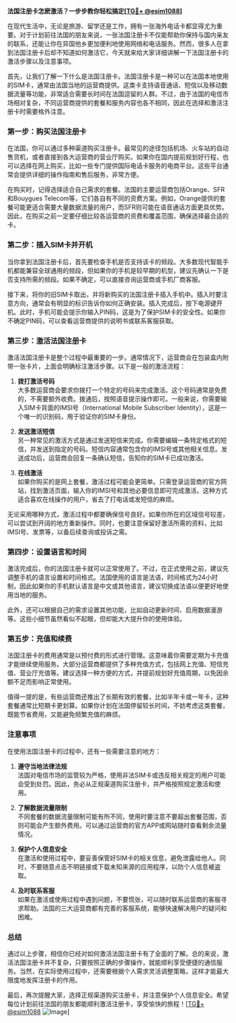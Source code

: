 **法国注册卡怎麽激活？一步步教你轻松搞定[[TG💪+ @esim1088](https://t.me/s/esim1088)]**

在现代生活中，无论是旅游、留学还是工作，拥有一张海外电话卡都显得尤为重要。对于计划前往法国的朋友来说，一张法国注册卡不仅能帮助你保持与国内亲友的联系，还能让你在异国他乡更加便利地使用网络和电话服务。然而，很多人在拿到法国注册卡后却不知道如何激活它，今天就来给大家详细讲解一下法国注册卡的激活步骤以及注意事项。

首先，让我们了解一下什么是法国注册卡。法国注册卡是一种可以在法国本地使用的SIM卡，通常由法国当地的运营商提供。这类卡支持语音通话、短信以及移动数据流量等功能，非常适合需要长时间在法国逗留的人群。不过，由于法国的电信市场相对复杂，不同运营商提供的套餐和服务内容也各不相同，因此在选择和激活注册卡时需要格外注意。

### **第一步：购买法国注册卡**
在法国，你可以通过多种渠道购买注册卡。最常见的途径包括机场、火车站的自动售货机，或者直接到各大运营商的营业厅购买。如果你在国内提前规划好行程，也可以选择在网上购买，比如一些专门提供国际电话卡服务的电商平台。这些平台通常会提供详细的操作指南和售后服务，非常方便。

在购买时，记得选择适合自己需求的套餐。法国的主要运营商包括Orange、SFR和Bouygues Telecom等，它们各自有不同的资费方案。例如，Orange提供的套餐可能更适合需要大量数据流量的用户，而SFR则可能在语音通话方面更具优势。因此，在购买之前一定要仔细比较各运营商的资费和覆盖范围，确保选择最合适的卡。

### **第二步：插入SIM卡并开机**
当你拿到法国注册卡后，首先要检查手机是否支持该卡的频段。大多数现代智能手机都能兼容全球通用的频段，但如果你的手机是较早期的机型，建议先确认一下是否支持所需的频段。如果不确定，可以直接咨询运营商或手机厂商客服。

接下来，将你的旧SIM卡取出，并将新购买的法国注册卡插入手机中。插入时要注意方向，通常会有明显的标识告诉你如何正确安装。插入完成后，按下电源键开机。此时，手机可能会提示你输入PIN码，这是为了保护SIM卡的安全性。如果你不确定PIN码，可以查看运营商提供的说明书或联系客服获取。

### **第三步：激活法国注册卡**
激活法国注册卡是整个过程中最重要的一步。通常情况下，运营商会在包装盒内附带一张卡片，上面会明确标注激活步骤。以下是一般的激活流程：

1. **拨打激活号码**  
   大多数运营商会要求你拨打一个特定的号码来完成激活。这个号码通常是免费的，不需要额外收费。拨通后，按照语音提示操作即可。一般来说，你需要输入SIM卡背面的IMSI号（International Mobile Subscriber Identity），这是一个唯一的识别码，用于验证你的SIM卡身份。

2. **发送激活短信**  
   另一种常见的激活方式是通过发送短信来完成。你需要编辑一条特定格式的短信，并发送到指定的号码。短信内容通常包含你的IMSI号或其他相关信息。发送成功后，运营商会回复一条确认短信，告知你的SIM卡已成功激活。

3. **在线激活**  
   如果你购买的是网上套餐，激活过程可能会更简单。只需登录运营商的官方网站，找到激活页面，输入你的IMSI号和其他必要信息即可完成激活。这种方式适合喜欢在线操作的用户，省去了打电话或发短信的麻烦。

无论采用哪种方式，激活过程中都要确保信号良好。如果你所在的区域信号较差，可以尝试到开阔的地方重新操作。同时，也要注意保留好激活所需的资料，比如IMSI号、发票等，以备后续查询或投诉之需。

### **第四步：设置语言和时间**
激活完成后，你的法国注册卡就可以正常使用了。不过，在正式使用之前，建议先调整手机的语言设置和时间格式。法国使用的语言是法语，时间格式为24小时制，因此如果你的手机默认语言是中文或其他语言，建议切换成法语以便更好地使用当地的服务。

此外，还可以根据自己的需求设置其他功能，比如自动更新时间、启用数据漫游等。这些小细节虽然看似不起眼，但却能大大提升你的使用体验。

### **第五步：充值和续费**
法国注册卡的费用通常是以预付费的形式进行管理。这意味着你需要定期为卡充值才能继续使用服务。大部分运营商都提供了多种充值方式，包括网上充值、短信充值、营业厅充值等。建议选择一种方便的方式，并提前规划好充值周期，以免因余额不足而影响正常使用。

值得一提的是，有些运营商还推出了长期有效的套餐，比如半年卡或一年卡，这种套餐通常比短期卡更划算。如果你计划在法国停留较长时间，不妨考虑这类套餐，既能节省费用，又能避免频繁充值的麻烦。

### **注意事项**
在使用法国注册卡的过程中，还有一些需要注意的地方：

1. **遵守当地法律法规**  
   法国对电信市场的监管较为严格，使用非法SIM卡或违反相关规定的用户可能会受到处罚。因此，务必从正规渠道购买注册卡，并严格按照规定激活和使用。

2. **了解数据流量限制**  
   不同套餐的数据流量限制可能有所不同，使用时要注意不要超出套餐范围，否则可能会产生额外费用。可以通过运营商的官方APP或网站随时查看剩余流量情况。

3. **保护个人信息安全**  
   在激活和使用过程中，要妥善保管好SIM卡的相关信息，避免泄露给他人。同时，不要随意点击不明链接或下载未知来源的应用程序，以防个人信息被盗取。

4. **及时联系客服**  
   如果在激活或使用过程中遇到问题，不要慌张，可以随时联系运营商的客服寻求帮助。法国的三大运营商都有完善的客服系统，能够快速解决用户的疑问和困难。

### **总结**
通过以上步骤，相信你已经对如何激活法国注册卡有了全面的了解。总的来说，激活法国注册卡并不复杂，只要按照正确的步骤操作，就能顺利享受便捷的通信服务。当然，在实际使用过程中，还需要根据个人需求灵活调整策略，这样才能最大限度地发挥注册卡的作用。

最后，再次提醒大家，选择正规渠道购买注册卡，并注意保护个人信息安全。希望每位计划前往法国的朋友都能顺利激活注册卡，享受愉快的旅程！[[TG💪+ @esim1088](https://t.me/s/esim1088) ![Image](https://i.postimg.cc/4NQfJmqS/Snipaste-2025-05-13-00-14-12.png)]